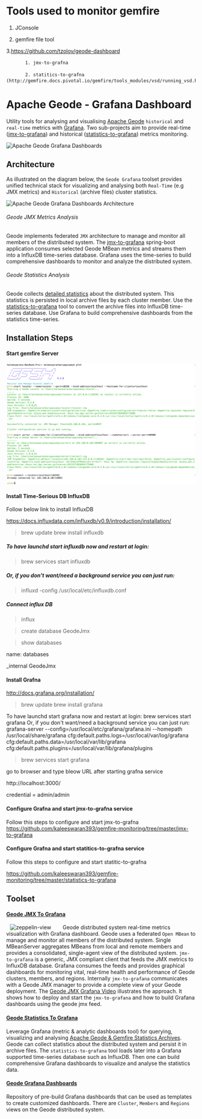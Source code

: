 # Tools used to monitor gemfire
   1. JConsole
   
   2. gemfire file tool
   
   3.https://github.com/tzolov/geode-dashboard
   
           1. jmx-to-grafna
           
           2. statitics-to-grafna (http://gemfire.docs.pivotal.io/gemfire/tools_modules/vsd/running_vsd.html)


# Apache Geode - Grafana Dashboard

Utility tools for analysing and visualising [Apache Geode](http://geode.apache.org/) `historical` and `real-time` 
metrics with [Grafana](https://grafana.net/). Two sub-projects aim to provide real-time ([jmx-to-grafana](./jmx-to-grafana)) 
and historical ([statistics-to-grafana](./statistics-to-grafana)) metrics monitoring.

![Apache Geode Grafana Dashboards](./doc/geode-dashboards.png)

## Architecture
As illustrated on the diagram below, the `Geode Grafana` toolset provides unified technical stack for visualizing 
and analysing both `Real-Time` (e.g JMX metrics) and `Historical` (archive files) cluster statistics. 

![Apache Geode Grafana Dashboards Architecture](./doc/GeodeDashboardArchitecture.png)

###### Geode JMX Metrics Analysis
Geode implements federated `JMX` architecture to manage and monitor all members of the distributed system. 
The [jmx-to-grafana](./jmx-to-grafana) spring-boot application consumes selected Geode MBean metrics and streams them 
into a InfluxDB time-series database. Grafana uses the time-series to build comprehensive dashboards to monitor and 
analyze the distributed system.

###### Geode Statistics Analysis
Geode collects [detailed statistics](http://geode.apache.org/docs/guide/managing/statistics/chapter_overview.html) 
about the distributed system. This statistics is persisted in local archive files by each cluster member. 
Use the [statistics-to-grafana](./statistics-to-grafana) tool to convert the archive files into InfluxDB time-series database. 
Use Grafana to build comprehensive dashboards from the statistics time-series. 

## Installation Steps

#### Start gemfire Server

![Gemfire Server](./doc/demo/gfsh.png.png)

#### Install Time-Serious DB InfluxDB

Follow below link to install InfluxDB

https://docs.influxdata.com/influxdb/v0.9/introduction/installation/

>brew update
>brew install influxdb

##### To have launchd start influxdb now and restart at login:

  >brew services start influxdb
  
##### Or, if you don't want/need a background service you can just run:

  >influxd -config /usr/local/etc/influxdb.conf
  
##### Connect influx DB

 > influx
 
 > create database GeodeJmx
 
 > show databases
  
  name: databases

  _internal
  GeodeJmx
  
#### Install Grafna

http://docs.grafana.org/installation/

>brew update
>brew install grafana

To have launchd start grafana now and restart at login:
  brew services start grafana
Or, if you don't want/need a background service you can just run:
  grafana-server --config=/usr/local/etc/grafana/grafana.ini --homepath /usr/local/share/grafana cfg:default.paths.logs=/usr/local/var/log/grafana cfg:default.paths.data=/usr/local/var/lib/grafana cfg:default.paths.plugins=/usr/local/var/lib/grafana/plugins

>brew services start grafana

go to browser and type bleow URL after starting grafna service

http://localhost:3000/

credential = admin/admin

#### Configure Grafna and start jmx-to-grafna service
Follow this steps to configure and start jmx-to-grafna
https://github.com/kaleeswaran393/gemfire-monitoring/tree/master/jmx-to-grafana

#### Configure Grafna and start statitics-to-grafna service
Follow this steps to configure and start statitic-to-grafna

https://github.com/kaleeswaran393/gemfire-monitoring/tree/master/statistics-to-grafana


## Toolset
#### [Geode JMX To Grafana](./jmx-to-grafana) 
[<img align="left" src="http://img.youtube.com/vi/e2UlWm1w2yY/0.jpg" alt="zeppelin-view" hspace="10" width="130"></img>](https://www.youtube.com/watch?v=e2UlWm1w2yY)
Geode distributed system real-time metrics visualization with Grafana dashboard. 
Geode uses a federated `Open MBean`  to manage and monitor all members of the distributed system. Single MBeanServer 
aggregates 
MBeans from local and remote members and provides a consolidated, single-agent view of the 
distributed system.	`jmx-to-grafana` is a generic, JMX compliant client that feeds the JMX metrics
to InfluxDB database. Grafana consumes the feeds and provides graphical dashboards for monitoring vital, real-time 
health and performance of Geode clusters, members, and regions.
Internally `jmx-to-grafana` communicates with a Geode JMX manager to provide a complete view of 
your Geode deployment. 
The [Geode JMX Grafana Video](https://www.youtube.com/watch?v=e2UlWm1w2yY) illustrates the approach. It shows how to 
deploy and start the `jmx-to-grafana` 
and how to build Grafana dashboards using the geode jmx feed.

#### [Geode Statistics To Grafana](./statistics-to-grafana) 
Leverage Grafana (metric & analytic dashboards tool) for querying, visualizing and analysing 
[Apache Geode & Gemfire Statistics Archives](http://geode.apache.org/docs/guide/managing/statistics/chapter_overview.html). 
Geode can collect statistics about the distributed system and persist it in archive files. The `statistics-to-grafana` 
tool loads later into a Grafana supported time-series database such as InfluxDB. Then one can 
build comprehensive Grafana dashboards to visualize and analyse the statistics data.

#### [Geode Grafana Dashboards](./jmx-to-grafana/src/main/resources/dashboards)
Repository of pre-build Grafana dashboards that can be used as templates to create customized dashboards.
There are `Cluster`, `Members` and `Regions` views on the Geode distributed system. 
